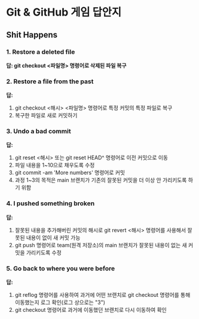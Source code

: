 # Git & GitHub 게임 답안지

## Shit Happens

### 1. Restore a deleted file

**답: git checkout <파일명> 명령어로 삭제된 파일 복구**

### 2. Restore a file from the past

**답:**
1. git checkout <해시> <파일명> 명령어로 특정 커밋의 특정 파일로 복구
2. 복구한 파일로 새로 커밋하기

### 3. Undo a bad commit

**답:**
1. git reset <해시> 또는 git reset HEAD^ 명령어로 이전 커밋으로 이동
2. 파일 내용을 1~10으로 채우도록 수정
3. git commit -am 'More numbers' 명령어로 커밋
4. 과정 1~3의 목적은 main 브랜치가 기존의 잘못된 커밋을 더 이상 안 가리키도록 하기 위함

### 4. I pushed something broken

**답:**
1. 잘못된 내용을 추가해버린 커밋의 해시로 git revert <해시> 명령어를 사용해서 잘못된 내용이 없이 새 커밋 가능
2. git push 명령어로 team(원격 저장소)의 main 브랜치가 잘못된 내용이 없는 새 커밋을 가리키도록 수정

### 5. Go back to where you were before

**답:**
1. git reflog 명령어를 사용하여 과거에 어떤 브랜치로 git checkout 명령어를 통해 이동했는지 로그 확인(로그 상으로는 "3")
2. git checkout 명령어로 과거에 이동했던 브랜치로 다시 이동하여 확인